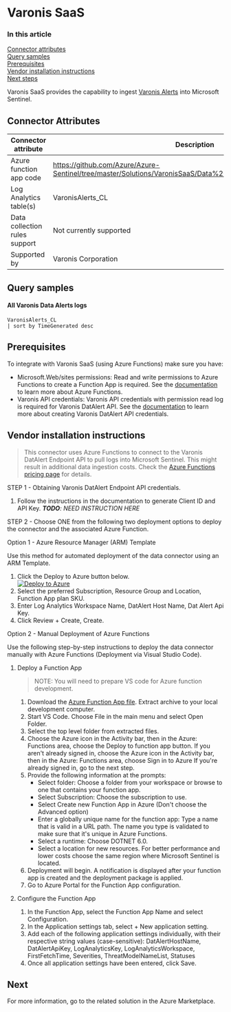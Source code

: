 # Varonis SaaS

### In this article
[Connector attributes](#connector-attributes)\
[Query samples](#query-samples)\
[Prerequisites](#prerequisites)\
[Vendor installation instructions](#vendor-installation-instructions)\
[Next steps](#next-steps)

Varonis SaaS provides the capability to ingest [Varonis Alerts](https://www.varonis.com/products/datalert) into Microsoft Sentinel.

## Connector Attributes
| Connector attribute           | Description                                   |
| ----------------------------- | --------------------------------------------- |
| Azure function app code       | https://github.com/Azure/Azure-Sentinel/tree/master/Solutions/VaronisSaaS/Data%20Connectors/VaronisSaaSFunction |
| Log Analytics table(s)        | VaronisAlerts_CL                              |
| Data collection rules support | Not currently supported                       |
| Supported by                  | Varonis Corporation                           |

## Query samples
#### All Varonis Data Alerts logs

```kusto
VaronisAlerts_CL
| sort by TimeGenerated desc
```

## Prerequisites
To integrate with Varonis SaaS (using Azure Functions) make sure you have:
- Microsoft.Web/sites permissions: Read and write permissions to Azure Functions to create a Function App is required. See the [documentation](https://learn.microsoft.com/en-us/azure/azure-functions/) to learn more about Azure Functions.
- Varonis API credentials: Varonis API credentials with permission read log is required for Varonis DatAlert API. See the [documentation]() to learn more about creating Varonis DatAlert API credentials.

## Vendor installation instructions
>This connector uses Azure Functions to connect to the Varonis DatAlert Endpoint API to pull logs into Microsoft Sentinel. This might result in additional data ingestion costs. Check the [Azure Functions pricing page](https://azure.microsoft.com/en-us/pricing/details/functions/) for details.

STEP 1 - Obtaining Varonis DatAlert Endpoint API credentials.

1. Follow the instructions in the documentation to generate Client ID and API Key. _**TODO**: NEED INSTRUCTION HERE_

STEP 2 - Choose ONE from the following two deployment options to deploy the connector and the associated Azure Function.

Option 1 - Azure Resource Manager (ARM) Template

Use this method for automated deployment of the data connector using an ARM Template.

1. Click the Deploy to Azure button below.\
[![Deploy to Azure](https://aka.ms/deploytoazurebutton)](https://portal.azure.com/#create/Microsoft.Template/uri/https%3A%2F%2Fraw.githubusercontent.com%2FAzure%2FAzure-Sentinel%2Fmaster%2FSolutions%2FVaronisSaaS%2FData%2520Connectors%2Fazuredeploy.json)
2. Select the preferred Subscription, Resource Group and Location, Function App plan SKU.
3. Enter Log Analytics Workspace Name, DatAlert Host Name, Dat Alert Api Key.
4. Click Review + Create, Create.

Option 2 - Manual Deployment of Azure Functions

Use the following step-by-step instructions to deploy the data connector manually with Azure Functions (Deployment via Visual Studio Code).

1. Deploy a Function App

    >NOTE: You will need to prepare VS code for Azure function development.

    1. Download the [Azure Function App file](https://raw.githubusercontent.com/Azure/Azure-Sentinel/master/Solutions/VaronisSaaS/Data%20Connectors/Varonis.Sentinel.Functions.zip). Extract archive to your local development computer.
    2. Start VS Code. Choose File in the main menu and select Open Folder.
    3. Select the top level folder from extracted files.
    4. Choose the Azure icon in the Activity bar, then in the Azure: Functions area, choose the Deploy to function app button. If you aren't already signed in, choose the Azure icon in the Activity bar, then in the Azure: Functions area, choose Sign in to Azure If you're already signed in, go to the next step.
    5. Provide the following information at the prompts:
        - Select folder: Choose a folder from your workspace or browse to one that contains your function app.
        - Select Subscription: Choose the subscription to use.
        - Select Create new Function App in Azure (Don't choose the Advanced option)
        - Enter a globally unique name for the function app: Type a name that is valid in a URL path. The name you type is validated to make sure that it's unique in Azure Functions.
        - Select a runtime: Choose DOTNET 6.0.
        - Select a location for new resources. For better performance and lower costs choose the same region where Microsoft Sentinel is located.
    6. Deployment will begin. A notification is displayed after your function app is created and the deployment package is applied.
    7. Go to Azure Portal for the Function App configuration.

2. Configure the Function App

    1. In the Function App, select the Function App Name and select Configuration.
    2. In the Application settings tab, select + New application setting.
    3. Add each of the following application settings individually, with their respective string values (case-sensitive): DatAlertHostName, DatAlertApiKey, LogAnalyticsKey, LogAnalyticsWorkspace, FirstFetchTime, Severities, ThreatModelNameList, Statuses
    4. Once all application settings have been entered, click Save.

## Next
For more information, go to the related solution in the Azure Marketplace.